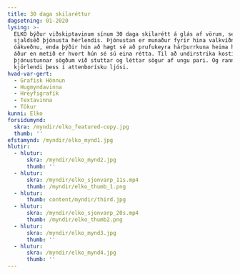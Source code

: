 ```yaml
---
title: 30 daga skilaréttur
dagsetning: 01-2020
lysing: >-
  ELKO býður viðskiptavinum sínum 30 daga skilarétt á glás af vörum, sem er
  sjaldséð þjónusta hérlendis. Þjónustan er munaður fyrir hina valkvíðnu og
  óákveðnu, enda þýðir hún að hægt sé að prufukeyra hárþurrkuna heima hjá sér
  áður en metið er hvort hún sé sú eina rétta. Til að undirstrika kosti
  þjónustunnar sögðum við stuttar og léttar sögur af ungu pari. Og rannsökuðum
  kjörlendi þess í attenborísku ljósi.
hvad-var-gert:
  - Grafísk Hönnun
  - Hugmyndavinna
  - Hreyfigrafík
  - Textavinna
  - Tökur
kunni: Elko
forsidumynd:
  skra: /myndir/elko_featured-copy.jpg
  thumb: ''
efstamynd: /myndir/elko_mynd1.jpg
hlutir:
  - hlutur:
      skra: /myndir/elko_mynd2.jpg
      thumb: ''
  - hlutur:
      skra: /myndir/elko_sjonvarp_11s.mp4
      thumb: /myndir/elko_thumb_1.png
  - hlutur:
      thumb: content/myndir/third.jpg
  - hlutur:
      skra: /myndir/elko_sjonvarp_20s.mp4
      thumb: /myndir/elko_thumb2.png
  - hlutur:
      skra: /myndir/elko_mynd3.jpg
      thumb: ''
  - hlutur:
      skra: /myndir/elko_mynd4.jpg
      thumb: ''
---
```


